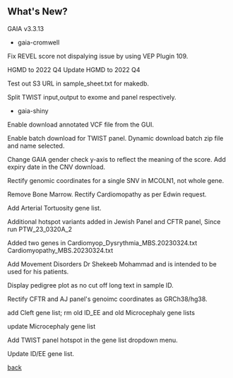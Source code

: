 ## What's New?

GAIA v3.3.13

* gaia-cromwell

Fix REVEL score not dispalying issue by using VEP Plugin 109. 

HGMD to 2022 Q4	Update HGMD to 2022 Q4

Test out S3 URL in sample_sheet.txt for makedb.	

Split TWIST input,output to exome and panel respectively.

* gaia-shiny

Enable download annotated VCF file from the GUI.

Enable batch download for TWIST panel. Dynamic download batch zip file and name selected.

Change GAIA gender check y-axis to reflect the meaning of the score. Add expiry date in the CNV download.

Rectify genomic coordinates for a single SNV in MCOLN1, not whole gene.

Remove Bone Marrow. Rectify Cardiomopathy as per Edwin request.

Add Arterial Tortuosity gene list.

Additional hotspot variants added in Jewish Panel and CFTR panel, Since run PTW_23_0320A_2	

Added two genes in Cardiomyop_Dysrythmia_MBS.20230324.txt Cardiomyopathy_MBS.20230324.txt	

Add Movement Disorders Dr Shekeeb Mohammad and is intended to be used for his patients.

Display pedigree plot as no cut off long text in sample ID.		

Rectify CFTR and AJ panel's genoimc coordinates as GRCh38/hg38.

add Cleft gene list; rm old ID_EE and old Microcephaly gene lists	

update Microcephaly gene list

Add TWIST panel hotspot in the gene list dropdown menu.	

Update ID/EE gene list.


[back](./)
